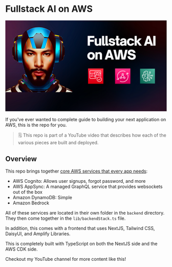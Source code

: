 # Fullstack AI on AWS

![ai on aws](./fullstack-ai-aws.png)

If you've ever wanted to complete guide to building your next application on AWS, this is the repo for you.

> 🗒️ This repo is part of a YouTube video that describes how each of the various pieces are built and deployed.

## Overview

This repo brings together [core AWS services that every app needs](https://youtube.com/shorts/DfwhE6yXcCM?si=ds2hBN2Ia2pIfdC3):

- AWS Cognito: Allows user signups, forgot password, and more
- AWS AppSync: A managed GraphQL service that provides websockets out of the box
- Amazon DynamoDB: Simple
- Amazon Bedrock

All of these services are located in their own folder in the `backend` directory. They then come together in the `lib/backendStack.ts` file.

In addition, this comes with a frontend that uses NextJS, Tailwind CSS, DaisyUI, and Amplify Libraries.

This is completely built with TypeScript on both the NextJS side and the AWS CDK side.

Checkout my YouTube channel for more content like this!
